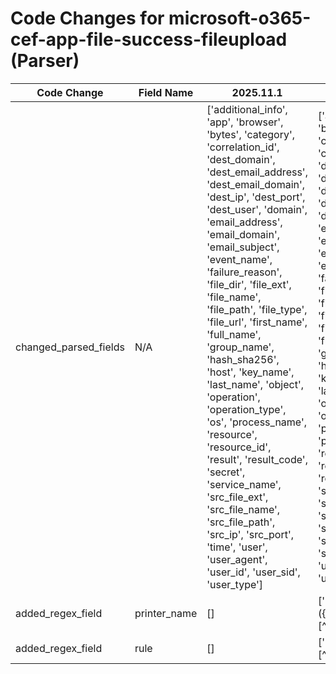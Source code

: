 # Code Changes for microsoft-o365-cef-app-file-success-fileupload (Parser)

| Code Change | Field Name | 2025.11.1 | 2025.12.1 |
|-------------|------------|-----------|------------|
| changed_parsed_fields | N/A | ['additional_info', 'app', 'browser', 'bytes', 'category', 'correlation_id', 'dest_domain', 'dest_email_address', 'dest_email_domain', 'dest_ip', 'dest_port', 'dest_user', 'domain', 'email_address', 'email_domain', 'email_subject', 'event_name', 'failure_reason', 'file_dir', 'file_ext', 'file_name', 'file_path', 'file_type', 'file_url', 'first_name', 'full_name', 'group_name', 'hash_sha256', 'host', 'key_name', 'last_name', 'object', 'operation', 'operation_type', 'os', 'process_name', 'resource', 'resource_id', 'result', 'result_code', 'secret', 'service_name', 'src_file_ext', 'src_file_name', 'src_file_path', 'src_ip', 'src_port', 'time', 'user', 'user_agent', 'user_id', 'user_sid', 'user_type'] | ['additional_info', 'app', 'browser', 'bytes', 'category', 'correlation_id', 'dest_domain', 'dest_email_address', 'dest_email_domain', 'dest_ip', 'dest_port', 'dest_user', 'domain', 'email_address', 'email_domain', 'email_subject', 'event_name', 'failure_reason', 'file_dir', 'file_ext', 'file_name', 'file_path', 'file_type', 'file_url', 'first_name', 'full_name', 'group_name', 'hash_sha256', 'host', 'key_name', 'last_name', 'object', 'operation', 'operation_type', 'os', 'printer_name', 'process_name', 'resource', 'resource_id', 'result', 'result_code', 'rule', 'secret', 'service_name', 'src_file_ext', 'src_file_name', 'src_file_path', 'src_ip', 'src_port', 'time', 'user', 'user_agent', 'user_id', 'user_sid', 'user_type'] |
| added_regex_field | printer_name | [] | ['"TargetPrinterName":"({printer_name}[^"]+)"'] |
| added_regex_field | rule | [] | ['"RuleName":"({rule}[^"]+)"'] |